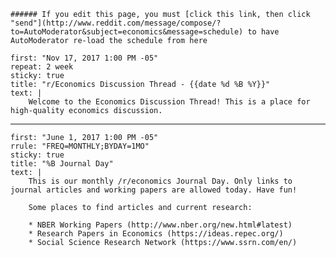     ###### If you edit this page, you must [click this link, then click "send"](http://www.reddit.com/message/compose/?to=AutoModerator&subject=economics&message=schedule) to have AutoModerator re-load the schedule from here
    
    first: "Nov 17, 2017 1:00 PM -05"
    repeat: 2 week  
    sticky: true  
    title: "r/Economics Discussion Thread - {{date %d %B %Y}}"
    text: |   
        Welcome to the Economics Discussion Thread! This is a place for high-quality economics discussion.
        
---     
        
    first: "June 1, 2017 1:00 PM -05"  
    rrule: "FREQ=MONTHLY;BYDAY=1MO"
    sticky: true  
    title: "%B Journal Day"  
    text: |   
        This is our monthly /r/economics Journal Day. Only links to journal articles and working papers are allowed today. Have fun!

        Some places to find articles and current research:

        * NBER Working Papers (http://www.nber.org/new.html#latest)
        * Research Papers in Economics (https://ideas.repec.org/)
        * Social Science Research Network (https://www.ssrn.com/en/)
